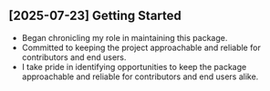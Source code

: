 ## [2025-07-23] Getting Started

- Began chronicling my role in maintaining this package.
- Committed to keeping the project approachable and reliable for contributors and end users.
- I take pride in identifying opportunities to keep the package approachable and reliable for contributors and end users alike.
